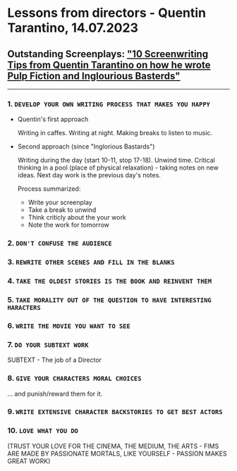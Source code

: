 # Lessons from directors - Quentin Tarantino, 14.07.2023

## Outstanding Screenplays: ["10 Screenwriting Tips from Quentin Tarantino on how he wrote Pulp Fiction and Inglourious Basterds"](https://www.youtube.com/watch?v=WSpqFn5TRCk)

---

### 1. `DEVELOP YOUR OWN WRITING PROCESS THAT MAKES YOU HAPPY`

* Quentin's first approach

    Writing in caffes. Writing at night. Making breaks to listen to music.

* Second approach (since "Inglorious Bastards")

    Writing during the day (start 10-11, stop 17-18). Unwind time. Critical thinking in a pool (place of physical relaxation) - taking notes on new ideas. Next day work is the previous day's notes.

    Process summarized:

  * Write your screenplay
  * Take a break to unwind
  * Think criticly about the your work
  * Note the work for tomorrow

### 2. `DON'T CONFUSE THE AUDIENCE`

### 3. `REWRITE OTHER SCENES AND FILL IN THE BLANKS`

### 4. `TAKE THE OLDEST STORIES IS THE BOOK AND REINVENT THEM`

### 5. `TAKE MORALITY OUT OF THE QUESTION TO HAVE INTERESTING HARACTERS`

### 6. `WRITE THE MOVIE YOU WANT TO SEE`

### 7. `DO YOUR SUBTEXT WORK`

SUBTEXT - The job of a Director

### 8. `GIVE YOUR CHARACTERS MORAL CHOICES`

... and punish/reward them for it.

### 9. `WRITE EXTENSIVE CHARACTER BACKSTORIES TO GET BEST ACTORS`

### 10. `LOVE WHAT YOU DO`

(TRUST YOUR LOVE FOR THE CINEMA, THE MEDIUM, THE ARTS - FIMS ARE MADE BY PASSIONATE MORTALS, LIKE YOURSELF - PASSION MAKES GREAT WORK)
